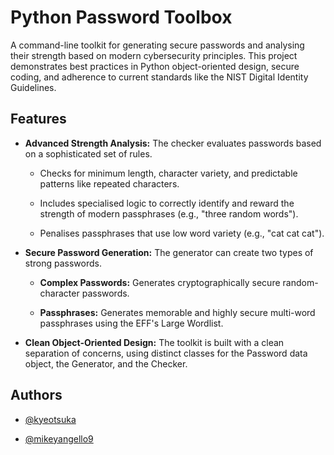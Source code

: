 # Python Password Toolbox

A command-line toolkit for generating secure passwords and analysing their strength based on modern cybersecurity principles. This project demonstrates best practices in Python object-oriented design, secure coding, and adherence to current standards like the NIST Digital Identity Guidelines.

## Features

- **Advanced Strength Analysis:** The checker evaluates passwords based on a sophisticated set of rules.

    - Checks for minimum length, character variety, and predictable patterns like repeated characters.

    - Includes specialised logic to correctly identify and reward the strength of modern passphrases (e.g., "three random words").

    - Penalises passphrases that use low word variety (e.g., "cat cat cat").

- **Secure Password Generation:** The generator can create two types of strong passwords.

    - **Complex Passwords:** Generates cryptographically secure random-character passwords.

    - **Passphrases:** Generates memorable and highly secure multi-word passphrases using the EFF's Large Wordlist.
- **Clean Object-Oriented Design:** The toolkit is built with a clean separation of concerns, using distinct classes for the Password data object, the Generator, and the Checker.

## Authors

- [@kyeotsuka](https://github.com/kyeotsuka)

- [@mikeyangello9](https://github.com/mikeyangello9)